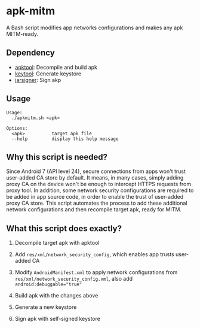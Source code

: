 apk-mitm
========

A Bash script modifies app networks configurations and makes any apk MITM-ready.

## Dependency

- [apktool](https://ibotpeaches.github.io/Apktool/): Decompile and build apk
- [keytool](https://docs.oracle.com/javase/7/docs/technotes/tools/solaris/keytool.html): Generate keystore
- [jarsigner](https://docs.oracle.com/javase/7/docs/technotes/tools/windows/jarsigner.html): Sign akp

## Usage

```
Usage:
  ./apkmitm.sh <apk>

Options:
  <apk>          target apk file
  --help         display this help message
```

## Why this script is needed?

Since Android 7 (API level 24), secure connections from apps won't trust user-added CA store by default. It means, in many cases, simply adding proxy CA on the device won't be enough to intercept HTTPS requests from proxy tool. In addition, some network security configurations are required to be added in app source code, in order to enable the trust of user-added proxy CA store. This script automates the process to add these additional network configurations and then recompile target apk, ready for MITM.

## What this script does exactly?

1. Decompile target apk with apktool

2. Add `res/xml/network_security_config`, which enables app trusts user-added CA

3. Modify `AndroidManifest.xml` to apply network configurations from `res/xml/network_security_config.xml`, also add `android:debuggable="true"`

4. Build apk with the changes above

5. Generate a new keystore

6. Sign apk with self-signed keystore
